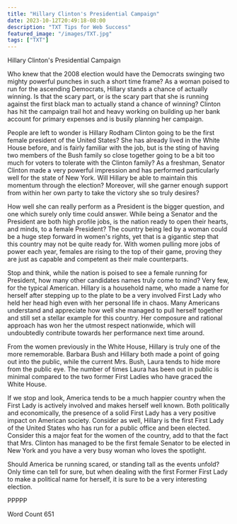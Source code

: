 ```yaml
---
title: "Hillary Clinton's Presidential Campaign"
date: 2023-10-12T20:49:18-08:00
description: "TXT Tips for Web Success"
featured_image: "/images/TXT.jpg"
tags: ["TXT"]
---
```


Hillary Clinton's Presidential Campaign

Who knew that the 2008 election would have the Democrats swinging two mighty powerful punches in such a short time frame? As a woman poised to run for the ascending Democrats, Hillary stands a chance of actually winning.  Is that the scary part, or is the scary part that she is running against the first black man to actually stand a chance of winning?  Clinton has hit the campaign trail hot and heavy working on building up her bank account for primary expenses and is busily planning her campaign.  

People are left to wonder is Hillary Rodham Clinton going to be the first female president of the United States?  She has already lived in the White House before, and is fairly familiar with the job, but is the sting of having two members of the Bush family so close together going to be a bit too much for voters to tolerate with the Clinton family?  As a freshman, Senator Clinton made a very powerful impression and has performed particularly well for the state of New York.  Will Hillary be able to maintain this momentum through the election?  Moreover, will she garner enough support from within her own party to take the victory she so truly desires?

How well she can really perform as a President is the bigger question, and one which surely only time could answer.  While being a Senator and the President are both high profile jobs, is the nation ready to open their hearts, and minds, to a female President?  The country being led by a woman could be a huge step forward in women's rights, yet that is a gigantic step that this country may not be quite ready for.  With women pulling more jobs of power each year, females are rising to the top of their game, proving they are just as capable and competent as their male counterparts.

Stop and think, while the nation is poised to see a female running for President, how many other candidates names truly come to mind?  Very few, for the typical American. Hillary is a household name, who made a name for herself after stepping up to the plate to be a very involved First Lady who held her head high even with her personal life in chaos.  Many Americans understand and appreciate how well she managed to pull herself together and still set a stellar example for this country.  Her composure and rational approach has won her the utmost respect nationwide, which will undoubtedly contribute towards her performance next time around.

From the women previously in the White House, Hillary is truly one of the more rememorable.  Barbara Bush and Hillary both made a point of going out into the public, while the current Mrs. Bush, Laura tends to hide more from the public eye.  The number of times Laura has been out in public is minimal compared to the two former First Ladies who have graced the White House.  

If we stop and look, America tends to be a much happier country when the First Lady is actively involved and makes herself well known.  Both politically and economically, the presence of a solid First Lady has a very positive impact on American society.  Consider as well, Hillary is the first First Lady of the United States who has run for a public office and been elected.  Consider this a major feat for the women of the country, add to that the fact that Mrs. Clinton has managed to be the first female Senator to be elected in New York and you have a very busy woman who loves the spotlight.  

Should America be running scared, or standing tall as the events unfold?  Only time can tell for sure, but when dealing with the first Former First Lady to make a political name for herself, it is sure to be a very interesting election. 

PPPPP

Word Count 651

